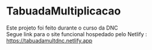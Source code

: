 # TabuadaMultiplicacao
Este projeto foi feito durante o curso da DNC <br>
Segue link para o site funcional hospedado pelo Netlify : https://tabuadamultdnc.netlify.app

